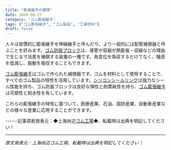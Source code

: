 ```yaml
---
title: "膨張継手の標準"
date: 2010-04-27
category: "ゴム膨張継手"
tags: ["ゴム膨張継手", "ゴム製品", "工業材料"]
draft: false
---
```


人々は習慣的に膨張継手を伸縮継手と呼んだり、より一般的には配管補償器と呼ぶことを好みます。[ゴム防振ブロック](http://www.smpolymer.com/)は、導管や容器が熱膨張・収縮などの理由で生じる寸法差を補償する装置の一種です。角変位を吸収するだけでなく、騒音を低減し、振動を吸収することもできます。

[ゴム膨張継手](http://www.smpolymer.com/xiangjiaopengzhangjie/)はゴムで作られた補償器です。ゴムを材料として使用することで、すべてのゴム製品の特性を活用しています。[シリコンシールリング](http://www.smpolymer.com/)は強力なシール性能を持ち、ゴム防振ブロックは良好な弾性と耐摩耗性を持ち、[ゴム膨張継手](http://www.smpolymer.com/xiangjiaopengzhangjie/)は可塑性と耐水性を有しています。

これらの膨張継手の特性に基づいて、医療産業、石油、国防産業、自動車産業などの様々な産業に応用することができます。

------記事原創発表元：◆上海尚迈[ゴム工場](http://www.smpolymer.com/)◆、転載時は出典を明記してください！

---

*原文発表元：上海尚迈ゴム工場、転載時は出典を明記してください！*